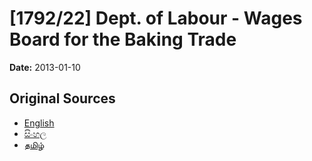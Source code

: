 # [1792/22] Dept. of Labour - Wages Board for the Baking Trade

**Date:** 2013-01-10

## Original Sources

- [English](https://documents.gov.lk/view/extra-gazettes/2013/1/1792-22_E.pdf)
- [සිංහල](https://documents.gov.lk/view/extra-gazettes/2013/1/1792-22_S.pdf)
- [தமிழ்](https://documents.gov.lk/view/extra-gazettes/2013/1/1792-22_T.pdf)
